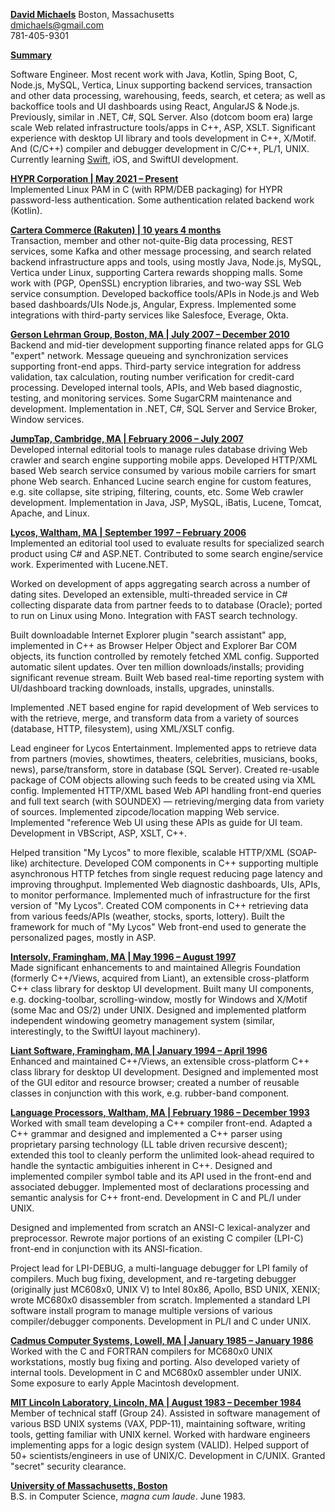 <ins>**David Michaels**</ins>
Boston, Massachusetts <br />
dmichaels@gmail.com <br />
781-405-9301 <br />

<ins>**Summary**

Software Engineer. Most recent work with Java, Kotlin, Sping Boot, C, Node.js, MySQL, Vertica, Linux supporting backend services, transaction and other data processing, warehousing, feeds, search, et cetera; as well as backoffice tools and UI dashboards using React, AngularJS & Node.js. Previously, similar in .NET, C#, SQL Server. Also (dotcom boom era) large scale Web related infrastructure tools/apps in C++, ASP, XSLT. Significant experience with desktop UI library and tools development in C++, X/Motif. And (C/C++) compiler and debugger development in C/C++, PL/1, UNIX. Currently learning <ins>Swift</ins>, iOS, and SwiftUI development.

<ins>**HYPR Corporation | May 2021 – Present**</ins> <br />
Implemented Linux PAM in C (with RPM/DEB packaging) for HYPR password-less authentication. Some authentication related backend work (Kotlin).

<ins>**Cartera Commerce (Rakuten) | 10 years 4 months**</ins> <br />
Transaction, member and other not-quite-Big data processing, REST services, some Kafka and other message processing, and search related backend infrastructure apps and tools, using mostly Java, Node.js, MySQL, Vertica under Linux, supporting Cartera rewards shopping malls. Some work with (PGP, OpenSSL) encryption libraries, and two-way SSL Web service consumption. Developed backoffice tools/APIs in Node.js and Web based dashboards/UIs Node.js, Angular, Express. Implemented some integrations with third-party services like Salesfoce, Everage, Okta.

<ins>**Gerson Lehrman Group, Boston, MA | July 2007 – December 2010**</ins> <br />
Backend and mid-tier development supporting finance related apps for GLG "expert" network. Message queueing and synchronization services supporting front-end apps. Third-party service integration for address validation, tax calculation, routing number verification for credit-card processing. Developed internal tools, APIs, and Web based diagnostic, testing, and monitoring services. Some SugarCRM maintenance and development. Implementation in .NET, C#, SQL Server and Service Broker, Window services.

<ins>**JumpTap, Cambridge, MA | February 2006 – July 2007­­­**</ins> <br />
Developed internal editorial tools to manage rules database driving Web crawler and search engine supporting mobile apps. Developed HTTP/XML based Web search service consumed by various mobile carriers for smart phone Web search. Enhanced Lucine search engine for custom features, e.g. site collapse, site striping, filtering, counts, etc. Some Web crawler development. Implementation in Java, JSP, MySQL, iBatis, Lucene, Tomcat, Apache, and Linux.

<ins>**Lycos, Waltham, MA | September 1997 – February 2006**</ins> <br />
Implemented an editorial tool used to evaluate results for specialized search product using C# and ASP.NET. Contributed to some search engine/service work. Experimented with Lucene.NET.

Worked on development of apps aggregating search across a number of dating sites. Developed an extensible, multi-threaded service in C# collecting disparate data from partner feeds to to database (Oracle); ported to run on Linux using Mono. Integration with FAST search technology.

Built downloadable Internet Explorer plugin &quot;search assistant&quot; app, implemented in C++ as Browser Helper Object and Explorer Bar COM objects, its function controlled by remotely fetched XML config. Supported automatic silent updates. Over ten million downloads/installs; providing significant revenue stream. Built Web based real-time reporting system with UI/dashboard tracking downloads, installs, upgrades, uninstalls.

Implemented .NET based engine for rapid development of Web services to with the retrieve, merge, and transform data from a variety of sources (database, HTTP, filesystem), using XML/XSLT config.

Lead engineer for Lycos Entertainment. Implemented apps to retrieve data from partners (movies, showtimes, theaters, celebrities, musicians, books, news), parse/transform, store in database (SQL Server). Created re-usable package of COM objects allowing such feeds to be created using via XML config. Implemented HTTP/XML based Web API handling front-end queries and full text search (with SOUNDEX) — retrieving/merging data from variety of sources. Implemented zipcode/location mapping Web service. Implemented "reference Web UI using these APIs as guide for UI team. Development in VBScript, ASP, XSLT, C++.

Helped transition "My Lycos" to more flexible, scalable HTTP/XML (SOAP-like) architecture. Developed COM components in C++ supporting multiple asynchronous HTTP fetches from single request reducing page latency and improving throughput. Implemented Web diagnostic dashboards, UIs, APIs, to monitor performance. Implemented much of infrastructure for the first version of "My Lycos". Created COM components in C++ retrieving data from various feeds/APIs (weather, stocks, sports, lottery). Built the framework for much of "My Lycos" Web front-end used to generate the personalized pages, mostly in ASP.

<ins>**Intersolv, Framingham, MA | May 1996 – August 1997**</ins> <br />
Made significant enhancements to and maintained Allegris Foundation (formerly C++/Views, acquired from Liant), an extensible cross-platform C++ class library for desktop UI development. Built many UI components, e.g. docking-toolbar, scrolling-window, mostly for Windows and X/Motif (some Mac and OS/2) under UNIX. Designed and implemented platform independent windowing geometry management system (similar, interestingly, to the SwiftUI layout machinery).

<ins>**Liant Software, Framingham, MA | January 1994 – April 1996**</ins> <br />
Enhanced and maintained C++/Views, an extensible cross-platform C++ class library for desktop UI development. Designed and implemented most of the GUI editor and resource browser; created a number of reusable classes in conjunction with this work, e.g. rubber-band component.

<ins>**Language Processors, Waltham, MA | February 1986 – December 1993**</ins> <br />
Worked with small team developing a C++ compiler front-end. Adapted a C++ grammar and designed and implemented a C++ parser using proprietary parsing technology (LL table driven recursive descent); extended this tool to cleanly perform the unlimited look-ahead required to handle the syntactic ambiguities inherent in C++. Designed and implemented compiler symbol table and its API used in the front-end and associated debugger. Implemented most of declarations processing and semantic analysis for C++ front-end. Development in C and PL/I under UNIX.

Designed and implemented from scratch an ANSI-C lexical-analyzer and preprocessor. Rewrote major portions of an existing C compiler (LPI-C) front-end in conjunction with its ANSI-fication.

Project lead for LPI-DEBUG, a multi-language debugger for LPI family of compilers. Much bug fixing, development, and re-targeting debugger (originally just MC608x0, UNIX V) to Intel 80x86, Apollo, BSD UNIX, XENIX; wrote MC680x0 disassembler from scratch. Implemented a standard LPI software install program to manage multiple versions of various compiler/debugger components. Development in PL/I and C under UNIX.

<ins>**Cadmus Computer Systems, Lowell, MA | January 1985 – January 1986**</ins> <br />
Worked with the C and FORTRAN compilers for MC680x0 UNIX workstations, mostly bug fixing and porting. Also developed variety of internal tools. Development in C and MC680x0 assembler under UNIX. Some exposure to early Apple Macintosh development.

<ins>**MIT Lincoln Laboratory, Lincoln, MA | August 1983 – December 1984**</ins> <br />
Member of technical staff (Group 24). Assisted in software management of various BSD UNIX systems (VAX, PDP-11), maintaining software, writing tools, getting familiar with UNIX kernel. Worked with hardware engineers implementing apps for a logic design system (VALID). Helped support of 50+ scientists/engineers in use of UNIX/C. Development in C/UNIX. Granted &quot;secret&quot; security clearance.

<ins>**University of Massachusetts, Boston**</ins> <br />
B.S. in Computer Science, *magna cum laude*. June 1983.
